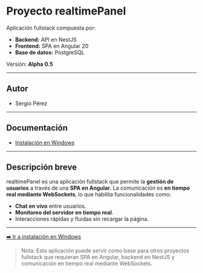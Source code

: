 # Proyecto realtimePanel

Aplicación fullstack compuesta por:

* **Backend:** API en NestJS
* **Frontend:** SPA en Angular 20
* **Base de datos:** PostgreSQL

Versión: **Alpha 0.5**

---

## Autor

* Sergio Pérez
<!-- * Contacto (GitHub, correo, etc.) -->

---

## Documentación

* [Instalación en Windows](./docs/INSTALACION_WINDOWS.md)
<!-- * [Instalación en Linux](./docs/INSTALACION_LINUX.md) -->
<!-- * [Guía de despliegue](./docs/DEPLOYMENT.md) -->

---

## Descripción breve

realtimePanel es una aplicación fullstack que permite la **gestión de usuarios** a través de una **SPA en Angular**. La comunicación es **en tiempo real mediante WebSockets**, lo que habilita funcionalidades como:

* **Chat en vivo** entre usuarios.
* **Monitoreo del servidor en tiempo real**.
* Interacciones rápidas y fluidas sin recargar la página.

---

[➡️ Ir a instalación en Windows](./docs/INSTALACION_WINDOWS.md)

> Nota: Esta aplicación puede servir como base para otros proyectos fullstack que requieran SPA en Angular, backend en NestJS y comunicación en tiempo real mediante WebSockets.
